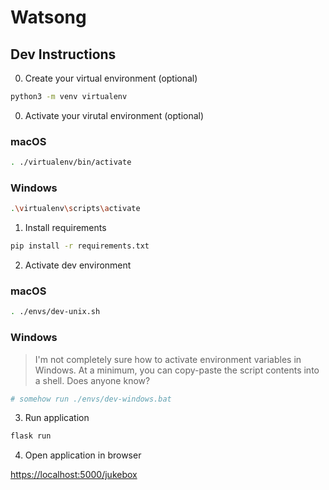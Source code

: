 # Watsong

## Dev Instructions

0. Create your virtual environment (optional)

```sh
python3 -m venv virtualenv
```

0. Activate your virutal environment (optional)

### macOS

```sh
. ./virtualenv/bin/activate
```

### Windows

```sh
.\virtualenv\scripts\activate
```

1. Install requirements

```sh
pip install -r requirements.txt
```

2. Activate dev environment

### macOS

```sh
. ./envs/dev-unix.sh
```

### Windows

> I'm not completely sure how to activate environment variables in Windows. At a minimum, you can copy-paste the script contents into a shell. Does anyone know?

```sh
# somehow run ./envs/dev-windows.bat
```

3. Run application

```sh
flask run
```

4. Open application in browser

[https://localhost:5000/jukebox](https://localhost:5000/jukebox)
